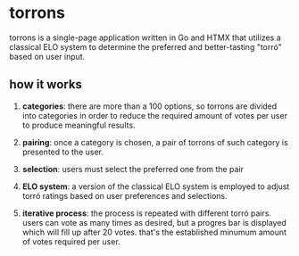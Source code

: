 # torrons

torrons is a single-page application written in Go and HTMX that utilizes a classical ELO system to determine the preferred and better-tasting "torró" based on user input.

## how it works

1. **categories**: there are more than a 100 options, so torrons are divided into categories in order to reduce the required amount of votes per user to produce meaningful results.

2. **pairing**: once a category is chosen, a pair of torrons of such category is presented to the user.

3. **selection**: users must select the preferred one from the pair

4. **ELO system**: a version of the classical ELO system is employed to adjust torró ratings based on user preferences and selections.

5. **iterative process**: the process is repeated with different torró pairs. users can vote as many times as desired, but a progres bar is displayed which will fill up after 20 votes. that's the established minumum amount of votes required per user.
